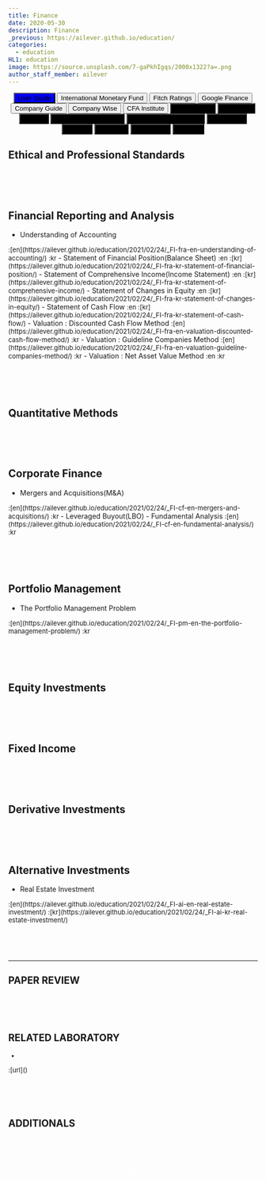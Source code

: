 ```yaml
---
title: Finance
date: 2020-05-30
description: Finance
_previous: https://ailever.github.io/education/
categories:
  - education
HL1: education
image: https://source.unsplash.com/7-gaPkhIgqs/2000x1322?a=.png
author_staff_member: ailever
---
```


<div align="center" class="top_btn_box">
  <button class="top_btn" type="button" style="background-color:blue;" onclick="location.href='https://ailever.github.io/user%20guide/2021/02/25/User-Guide/'">User Guide</button>
  <button class="top_btn" type="button" onclick="location.href='https://www.imf.org/en/Home'">International Monetary Fund</button>
  <button class="top_btn" type="button" onclick="location.href='https://www.fitchratings.com/'">Fitch Ratings</button>
  <button class="top_btn" type="button" onclick="location.href='https://www.google.com/finance'">Google Finance</button>
  <button class="top_btn" type="button" onclick="location.href='https://comp.fnguide.com/'">Company Guide</button>
  <button class="top_btn" type="button" onclick="location.href='http://comp.wisereport.co.kr/'">Company Wise</button>
  <button class="top_btn" type="button" onclick="location.href='https://www.cfainstitute.org/en'">CFA Institute</button>
  <button class="top_btn" type="button" style="background-color:black;" onclick="location.href='https://ailever.github.io/education/2020/05/30/Mathematics'">Mathematics</button>
  <button class="top_btn" type="button" style="background-color:black;" onclick="location.href='https://ailever.github.io/education/2020/05/30/Chemistry'">Chemistry</button>
  <button class="top_btn" type="button" style="background-color:black;" onclick="location.href='https://ailever.github.io/education/2020/05/30/Biology'">Biology</button>
  <button class="top_btn" type="button" style="background-color:black;" onclick="location.href='https://ailever.github.io/education/2020/05/30/Computer-Engineering'">Computer Engineering</button>
  <button class="top_btn" type="button" style="background-color:black;" onclick="location.href='https://ailever.github.io/education/2020/05/30/Mechanical-Engineering'">Mechanical Engineering</button>
  <button class="top_btn" type="button" style="background-color:black;" onclick="location.href='https://ailever.github.io/education/2020/05/30/Electronics'">Electronics</button>
  <button class="top_btn" type="button" style="background-color:black;" onclick="location.href='https://ailever.github.io/education/2020/05/30/Physics'">Physics</button>
  <button class="top_btn" type="button" style="background-color:black;" onclick="location.href='https://ailever.github.io/education/2020/05/30/Statistics'">Statistics</button>
  <button class="top_btn" type="button" style="background-color:black;" onclick="location.href='https://ailever.github.io/education/2020/05/30/Economics'">Economics</button>
  <button class="top_btn" type="button" style="background-color:black;" onclick="location.href='https://ailever.github.io/education/2020/05/30/Finance'">Finance</button>    
</div>


## Ethical and Professional Standards

<br><br><br>
## Financial Reporting and Analysis
- Understanding of Accounting
<span style="font-size:small;">
  :[en](https://ailever.github.io/education/2021/02/24/_FI-fra-en-understanding-of-accounting/)
  :kr
</span>
- Statement of Financial Position(Balance Sheet)
<span style="font-size:small;">
  :en
  :[kr](https://ailever.github.io/education/2021/02/24/_FI-fra-kr-statement-of-financial-position/)
</span>
- Statement of Comprehensive Income(Income Statement)
<span style="font-size:small;">
  :en
  :[kr](https://ailever.github.io/education/2021/02/24/_FI-fra-kr-statement-of-comprehensive-income/)
</span>
- Statement of Changes in Equity
<span style="font-size:small;">
  :en
  :[kr](https://ailever.github.io/education/2021/02/24/_FI-fra-kr-statement-of-changes-in-equity/)
</span>
- Statement of Cash Flow
<span style="font-size:small;">
  :en
  :[kr](https://ailever.github.io/education/2021/02/24/_FI-fra-kr-statement-of-cash-flow/)
</span>
- Valuation : Discounted Cash Flow Method
<span style="font-size:small;">
  :[en](https://ailever.github.io/education/2021/02/24/_FI-fra-en-valuation-discounted-cash-flow-method/)
  :kr
</span>
- Valuation : Guideline Companies Method
<span style="font-size:small;">
  :[en](https://ailever.github.io/education/2021/02/24/_FI-fra-en-valuation-guideline-companies-method/)
  :kr
</span>
- Valuation : Net Asset Value Method
<span style="font-size:small;">
  :en
  :kr
</span>

<br><br><br>
## Quantitative Methods

<br><br><br>
## Corporate Finance
- Mergers and Acquisitions(M&A)
<span style="font-size:small;">
  :[en](https://ailever.github.io/education/2021/02/24/_FI-cf-en-mergers-and-acquisitions/)
  :kr
</span>
- Leveraged Buyout(LBO)
- Fundamental Analysis
<span style="font-size:small;">
  :[en](https://ailever.github.io/education/2021/02/24/_FI-cf-en-fundamental-analysis/)
  :kr
</span>

<br><br><br>
## Portfolio Management
- The Portfolio Management Problem
<span style="font-size:small;">
  :[en](https://ailever.github.io/education/2021/02/24/_FI-pm-en-the-portfolio-management-problem/)
  :kr
</span>

<br><br><br>
## Equity Investments

<br><br><br>
## Fixed Income

<br><br><br>
## Derivative Investments

<br><br><br>
## Alternative Investments
- Real Estate Investment
<span style="font-size:small;">
  :[en](https://ailever.github.io/education/2021/02/24/_FI-ai-en-real-estate-investment/)
  :[kr](https://ailever.github.io/education/2021/02/24/_FI-ai-kr-real-estate-investment/)


<br><br><br>

--- 

## PAPER REVIEW

<br><br><br>
## RELATED LABORATORY
-
<span style="font-size:small;">
  :[url]()
</span>


<br><br><br>
## ADDITIONALS

<br><br><br>
<div align="center" class="bottom_btn_box">
  <span class="bottom_btn"><a href="https://github.com/ailever/ailever.github.io/blob/master/_posts/education/2020-05-30-Finance.md" target="_blank" style="color:white">Edit</a></span>
</div>
